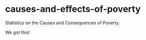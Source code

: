 # causes-and-effects-of-poverty
Statistics on the Causes and Consequences of Poverty.

We got this!
